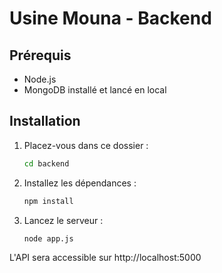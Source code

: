 # Usine Mouna - Backend

## Prérequis
- Node.js
- MongoDB installé et lancé en local

## Installation

1. Placez-vous dans ce dossier :
   ```bash
   cd backend
   ```
2. Installez les dépendances :
   ```bash
   npm install
   ```
3. Lancez le serveur :
   ```bash
   node app.js
   ```

L'API sera accessible sur http://localhost:5000 